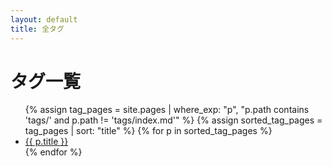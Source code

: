 ```yaml
---
layout: default
title: 全タグ
---
```


# タグ一覧

<ul>
  {% assign tag_pages = site.pages | where_exp: "p", "p.path contains 'tags/' and p.path != 'tags/index.md'" %}
  {% assign sorted_tag_pages = tag_pages | sort: "title" %}
  {% for p in sorted_tag_pages %}
    <li>
      <a href="{{ p.url | relative_url }}">{{ p.title }}</a>
    </li>
  {% endfor %}
</ul>